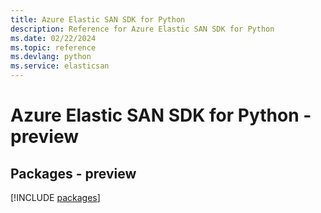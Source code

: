 ```yaml
---
title: Azure Elastic SAN SDK for Python
description: Reference for Azure Elastic SAN SDK for Python
ms.date: 02/22/2024
ms.topic: reference
ms.devlang: python
ms.service: elasticsan
---
```

# Azure Elastic SAN SDK for Python - preview
## Packages - preview
[!INCLUDE [packages](elastic-san-index.md)]